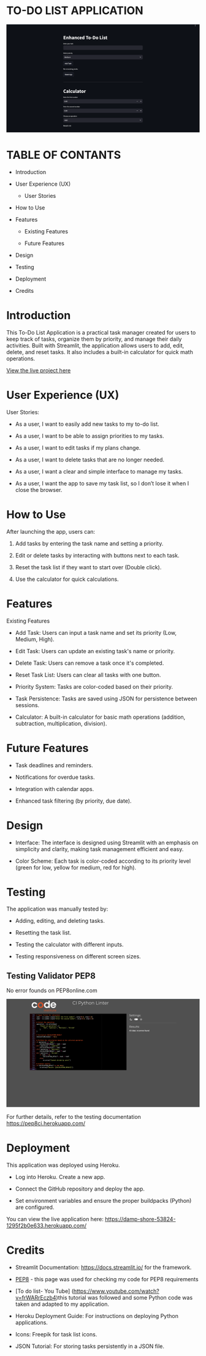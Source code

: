 # TO-DO LIST APPLICATION

![lighthouse](img/main_picture.png)

# TABLE OF CONTANTS

- Introduction
    
- User Experience (UX)

  - User Stories
  
- How to Use

- Features

  - Existing Features
  
  - Future Features
  
- Design

- Testing

- Deployment

- Credits

# Introduction


This To-Do List Application is a practical task manager created for users to keep track of tasks, organize them by priority, and manage their daily activities. Built with Streamlit, the application allows users to add, edit, delete, and reset tasks. It also includes a built-in calculator for quick math operations.

[View the live project here](https://damp-shore-53824-1295f2b0e633.herokuapp.com/)

# User Experience (UX)

User Stories:

- As a user, I want to easily add new tasks to my to-do list.

- As a user, I want to be able to assign priorities to my tasks.

- As a user, I want to edit tasks if my plans change.

- As a user, I want to delete tasks that are no longer needed.

- As a user, I want a clear and simple interface to manage my tasks.

- As a user, I want the app to save my task list, so I don’t lose it when I close the browser.

# How to Use

After launching the app, users can:

1. Add tasks by entering the task name and setting a priority.

2. Edit or delete tasks by interacting with buttons next to each task.

3. Reset the task list if they want to start over (Double click).

4. Use the calculator for quick calculations.

# Features

Existing Features

- Add Task: Users can input a task name and set its priority (Low, Medium, High).

- Edit Task: Users can update an existing task's name or priority.

- Delete Task: Users can remove a task once it's completed.

- Reset Task List: Users can clear all tasks with one button.

- Priority System: Tasks are color-coded based on their priority.

- Task Persistence: Tasks are saved using JSON for persistence between sessions.

- Calculator: A built-in calculator for basic math operations (addition, subtraction, multiplication, division).

# Future Features

- Task deadlines and reminders.

- Notifications for overdue tasks.

- Integration with calendar apps.

- Enhanced task filtering (by priority, due date).

# Design

- Interface: The interface is designed using Streamlit with an emphasis on simplicity and clarity, making task management efficient and easy.

- Color Scheme: Each task is color-coded according to its priority level (green for low, yellow for medium, red for high).

# Testing

The application was manually tested by:

- Adding, editing, and deleting tasks.

- Resetting the task list.

- Testing the calculator with different inputs.

- Testing responsiveness on different screen sizes.

## Testing Validator PEP8


No error founds on PEP8online.com

![validator](img/Testing.png)

For further details, refer to the testing documentation https://pep8ci.herokuapp.com/

# Deployment

This application was deployed using Heroku.

- Log into Heroku.
    Create a new app.

- Connect the GitHub repository and deploy the app.

- Set environment variables and ensure the proper buildpacks (Python) are configured.

You can view the live application here: https://damp-shore-53824-1295f2b0e633.herokuapp.com/

# Credits

- Streamlit Documentation: https://docs.streamlit.io/ for the framework.

- [PEP8](https://pep8ci.herokuapp.com/#) - this page was used for checking my code for PEP8 requirements

- [To do list- You Tube] (https://www.youtube.com/watch?v=frWARrEczb4)this tutorial was followed and some Python code was taken and adapted to my application.

- Heroku Deployment Guide: For instructions on deploying Python applications.

- Icons: Freepik for task list icons.

- JSON Tutorial: For storing tasks persistently in a JSON file.